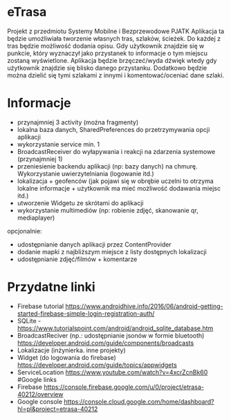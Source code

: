 # eTrasa
 Projekt z przedmiotu Systemy Mobilne i Bezprzewodowe PJATK
 Aplikacja ta będzie umożliwiała tworzenie własnych tras, szlaków, ścieżek.
 Do każdej z tras będzie możliwość dodania opisu. 
 Gdy użytkownik znajdzie się w punkcie, który wyznaczył jako przystanek to informacje o tym miejscu zostaną wyświetlone.
 Aplikacja będzie brzęczeć/wyda dźwięk wtedy gdy użytkownik znajdzie się blisko danego przystanku.
 Dodatkowo będzie można dzielić się tymi szlakami z innymi i komentować/oceniać dane szlaki.
 
# Informacje
 - przynajmniej 3 activity (można fragmenty)
 - lokalna baza danych, SharedPreferences do przetrzymywania opcji aplikacji
 - wykorzystanie service min. 1
 - BroadcastReceiver do wyłapywania i reakcji na zdarzenia systemowe (przynajmniej 1)
 - przeniesienie backendu aplikacji (np: bazy danych) na chmurę. Wykorzystanie uwierzytelniania (logowanie itd.)
 - lokalizacja + geofenców (jak pojawi się w obrębie uczelni to otrzyma lokalne informacje + użytkownik ma mieć możliwość dodawania miejsc itd.)
 - utworzenie Widgetu ze skrótami do aplikacji 
 - wykorzystanie multimediów (np: robienie zdjęć, skanowanie qr, mediaplayer)

 opcjonalnie:
 - udostępnianie danych aplikacji przez ContentProvider
 - dodanie mapki z najbliższym miejsce z listy dostępnych lokalizacji
 - udostępnianie zdjęć/filmów + komentarze

# Przydatne linki
 - Firebase tutorial  https://www.androidhive.info/2016/06/android-getting-started-firebase-simple-login-registration-auth/
 - SQLite - https://www.tutorialspoint.com/android/android_sqlite_database.htm
 - BroadcastReciver (np.: udostępnianie jsonów w formie bluetooth) https://developer.android.com/guide/components/broadcasts
 - Lokalizacje (inżynierka. inne projekty)
 - Widget (do logowania do firebase) https://developer.android.com/guide/topics/appwidgets
 - ServiceLocation https://www.youtube.com/watch?v=4xcrZcnBk60
#Google links
 - Firebase https://console.firebase.google.com/u/0/project/etrasa-40212/overview
 - Google console https://console.cloud.google.com/home/dashboard?hl=pl&project=etrasa-40212

